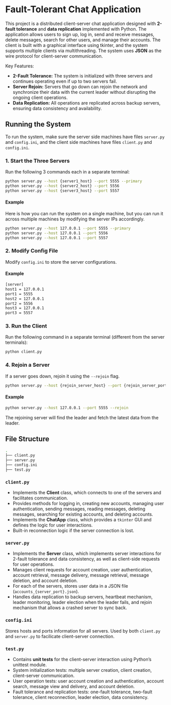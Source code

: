# Fault-Tolerant Chat Application
This project is a distributed client-server chat application designed with **2-fault tolerance** and **data replication** implemented with Python. The application allows users to sign up, log in, send and receive messages, delete messages, search for other users, and manage their accounts. The client is built with a graphical interface using tkinter, and the system supports multiple clients via multithreading. The system uses **JSON** as the wire protocol for client-server communication. 

Key Features:
- **2-Fault Tolerance:** The system is initialized with three servers and continues operating even if up to two servers fail.
- **Server Rejoin:** Servers that go down can rejoin the network and synchronize their data with the current leader without disrupting the ongoing client operations.
- **Data Replication:** All operations are replicated across backup servers, ensuring data consistency and availability.

## Running the System
To run the system, make sure the server side machines have files `server.py` and `config.ini`, and the client side machines have files `client.py` and `config.ini`.
### 1. Start the Three Servers
Run the following 3 commands each in a separate terminal:
```sh
python server.py --host {server1_host} --port 5555 --primary
python server.py --host {server2_host} --port 5556
python server.py --host {server3_host} --port 5557
```

#### Example
Here is how you can run the system on a single machine, but you can run it across multiple machines by modifying the server IPs accordingly. 

```sh
python server.py --host 127.0.0.1 --port 5555 --primary
python server.py --host 127.0.0.1 --port 5556
python server.py --host 127.0.0.1 --port 5557
```

### 2. Modify Config File
Modify `config.ini` to store the server configurations.

#### Example
```sh
[server]
host1 = 127.0.0.1
port1 = 5555
host2 = 127.0.0.1
port2 = 5556
host3 = 127.0.0.1
port3 = 5557
```
### 3. Run the Client
Run the following command in a separate terminal (different from the server terminals):
```sh
python client.py
```

### 4. Rejoin a Server
If a server goes down, rejoin it using the `--rejoin` flag.
```sh
python server.py --host {rejoin_server_host} --port {rejoin_server_port} --rejoin
```

#### Example
```sh
python server.py --host 127.0.0.1 --port 5555 --rejoin
```
The rejoining server will find the leader and fetch the latest data from the leader. 

## File Structure

```sh
.
├── client.py
├── server.py
├── config.ini
├── test.py
```

### `client.py`
- Implements the **Client** class, which connects to one of the servers and facilitates communication.
- Provides methods for logging in, creating new accounts, managing user authentication, sending messages, reading messages, deleting messages, searching for existing accounts, and deleting accounts. 
- Implements the **ChatApp** class, which provides a `tkinter` GUI and defines the logic for user interactions.
- Built-in reconnection logic if the server connection is lost. 

### `server.py`
- Implements the **Server** class, which implements server interactions for 2-fault tolerance and data consistency, as well as client-side requests for user operations.
- Manages client requests for account creation, user authentication, account retrieval, message delivery, message retrieval, message deletion, and account deletion.
- For each of the servers, stores user data in a JSON file (`accounts_{server_port}.json`).
- Handles data replication to backup servers, heartbeat mechanism, leader monitoring, leader election when the leader fails, and rejoin mechanism that allows a crashed server to sync back.

### `config.ini`
Stores hosts and ports information for all servers. Used by both `client.py` and `server.py` to facilicate client-server connection. 

### `test.py`
- Contains **unit tests** for the client-server interaction using Python’s unittest module.
- System initialization tests: multiple server creation, client creation, client-server communication.
- User operation tests: user account creation and authentication, account search, message view and delivery, and account deletion.
- Fault tolerance and replication tests: one-fault tolerance, two-fault tolerance, client reconnection, leader election, data consistency. 